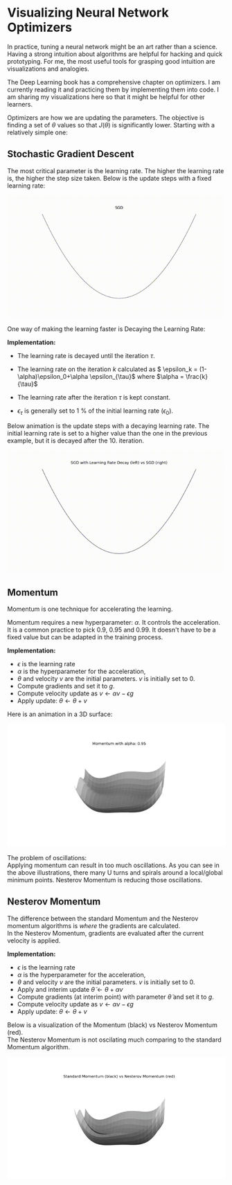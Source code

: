# Visualizing Neural Network Optimizers

In practice, tuning a neural network might be an art rather than a science. Having a strong intuition about algorithms are helpful for hacking and quick prototyping. For me, the most useful tools for grasping good intuition are visualizations and analogies.  

The Deep Learning book has a comprehensive chapter on optimizers. I am currently reading it and practicing them by implementing them into code. I am sharing my visualizations here so that it might be helpful for other learners.  

Optimizers are how we are updating the parameters. The objective is finding a set of $\theta$ values so that $J(\theta)$ is significantly lower. Starting with a relatively simple one:  

## Stochastic Gradient Descent

The most critical parameter is the learning rate. The higher the learning rate is, the higher the step size taken. Below is the update steps with a fixed learning rate:  

![SGD](images/sgd.gif)

One way of making the learning faster is Decaying the Learning Rate:  

**Implementation:**

- The learning rate is decayed until the iteration $\tau$.  

- The learning rate on the iteration $k$ calculated as $ \epsilon_k = (1-\alpha)\epsilon_0+\alpha \epsilon_{\tau}$ where $\alpha = \frac{k}{\tau}$  

- The learning rate after the iteration $\tau$ is kept constant.  
- $\epsilon_{\tau}$ is generally set to 1 % of the initial learning rate ($\epsilon_0$).  

Below animation is the update steps with a decaying learning rate.  The initial learning rate is set to a higher value than the one in the previous example, but it is decayed after the 10. iteration.  

![SGD with Decaying Learning Rate](images/sgd-with-lr-decay.gif)  

## Momentum

Momentum is one technique for accelerating the learning.  

Momentum requires a new hyperparameter: $\alpha$. It controls the acceleration. It is a common practice to pick 0.9, 0.95 and 0.99. It doesn't have to be a fixed value but can be adapted in the training process.  

**Implementation:**

- $\epsilon$ is the learning rate
- $\alpha$ is the hyperparameter for the acceleration,
- $\theta$ and velocity $v$  are the initial parameters. $v$ is initially set to 0.  
- Compute gradients and set it to $g$.  
- Compute velocity update as $v ← \alpha v − \epsilon g$
- Apply update: $\theta ← \theta + v$

Here is an animation in a 3D surface:

![SGD with Decaying Learning Rate](images/sgd-with-momentum.gif)  


The problem of oscillations:  
Applying momentum can result in too much oscillations. As you can see in the above illustrations, there many U turns and spirals around a local/global minimum points. Nesterov Momentum is reducing those oscillations.  

## Nesterov Momentum

The difference between the standard Momentum and the Nesterov momentum algorithms is _where_ the gradients are calculated.  
In the Nesterov Momentum, gradients are evaluated after the current velocity is applied.  

**Implementation:**

- $\epsilon$ is the learning rate
- $\alpha$ is the hyperparameter for the acceleration,
- $\theta$ and velocity $v$  are the initial parameters. $v$ is initially set to 0.  
- Apply and interim update $\tilde{\theta} ← \theta + \alpha v$
- Compute gradients (at interim point) with parameter $\tilde{\theta}$ and set it to $g$.
- Compute velocity update as $v ← \alpha v − \epsilon g$
- Apply update: $\theta ← \theta + v$

Below is a visualization of the Momentum (black) vs Nesterov Momentum (red).  
The Nesterov Momentum is not oscilating much comparing to the standard Momentum algorithm. 

![SGD with Decaying Learning Rate](images/momentum-vs-nesterov-momentum.gif)  